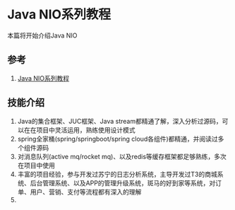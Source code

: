 # Java NIO系列教程

本篇将开始介绍Java NIO


## 参考
1. [Java NIO系列教程](http://ifeve.com/overview/)


## 技能介绍

1. Java的集合框架、JUC框架、Java stream都精通了解，深入分析过源码，可以在在项目中灵活运用，熟练使用设计模式
3. spring全家桶(spring/springboot/spring cloud各组件)都精通，并阅读过多个组件源码
4. 对消息队列(active mq/rocket mq)、以及redis等缓存框架都足够熟练，多次在项目中使用
5. 丰富的项目经验，参与开发过苏宁的日志分析系统，主导开发过T3的商城系统、后台管理系统、以及APP的管理升级系统，斑马的好到家等系统，对订单、用户、营销、支付等流程都有深入的理解
6. 